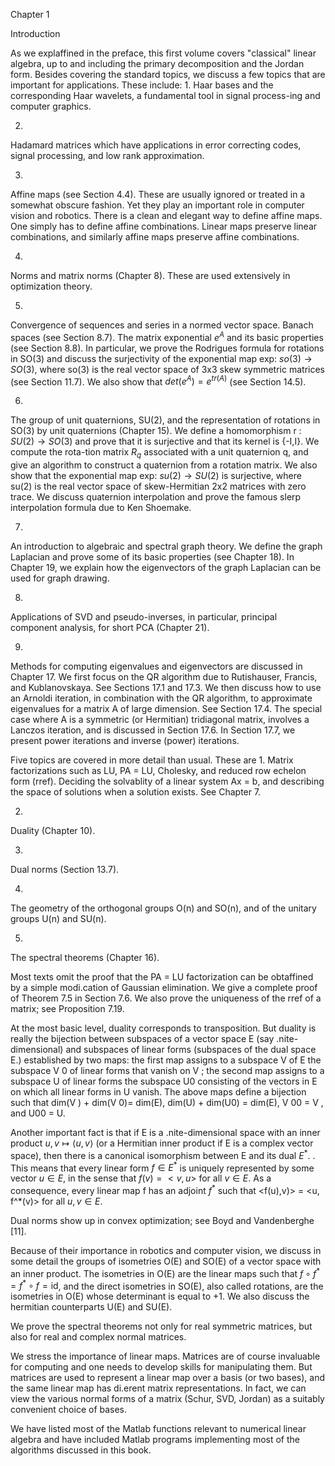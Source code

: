 Chapter 1 

Introduction 

As we explaffined in the preface, this first volume covers "classical" linear algebra, up to and including the primary decomposition and the Jordan form. Besides covering the standard topics, we discuss a few topics that are important for applications. These include: 
1. 
Haar bases and the corresponding Haar wavelets, a fundamental tool in signal process-ing and computer graphics. 

2. 
Hadamard matrices which have applications in error correcting codes, signal processing, and low rank approximation. 

3. 
Affine maps (see Section 4.4). 	These are usually ignored or treated in a somewhat obscure fashion. Yet they play an important role in computer vision and robotics. There is a clean and elegant way to define affine maps. One simply has to define affine combinations. Linear maps preserve linear combinations, and similarly affine maps preserve affine combinations. 

4. 
Norms and matrix norms (Chapter 8). These are used extensively in optimization theory. 

5. 
Convergence of sequences and series in a normed vector space. Banach spaces (see Section 8.7). The matrix exponential $e^A$ and its basic properties (see Section 8.8). In particular, we prove the Rodrigues formula for rotations in SO(3) and discuss the surjectivity of the exponential map exp: $so(3) \to SO(3)$, where so(3) is the real vector space of 3x3 skew symmetric matrices (see Section 11.7). We also show that $det(e^A) = e^{tr(A)}$ (see Section 14.5). 


6. 
The group of unit quaternions, 	SU(2), and the representation of rotations in SO(3) by unit quaternions (Chapter 15). We define a homomorphism r : $SU(2) \to SO(3)$ and prove that it is surjective and that its kernel is {-I,I}. We compute the rota-tion matrix $R_q$ associated with a unit quaternion q, and give an algorithm to construct a quaternion from a rotation matrix. We also show that the exponential map exp: $su(2) \to SU(2)$ is surjective, where su(2) is the real vector space of skew-Hermitian 2x2 matrices with zero trace. We discuss quaternion interpolation and prove the famous slerp interpolation formula due to Ken Shoemake. 

7. 
An introduction to algebraic and spectral graph theory. We define the graph Laplacian and prove some of its basic properties (see Chapter 18). In Chapter 19, we explain how the eigenvectors of the graph Laplacian can be used for graph drawing. 

8. 
Applications of SVD and pseudo-inverses, in particular, principal component analysis, for short PCA (Chapter 21). 

9. 
Methods for computing eigenvalues and eigenvectors are discussed in Chapter 17. We first focus on the QR algorithm due to Rutishauser, Francis, and Kublanovskaya. See Sections 17.1 and 17.3. We then discuss how to use an Arnoldi iteration, in combination with the QR algorithm, to approximate eigenvalues for a matrix A of large dimension. See Section 17.4. The special case where A is a symmetric (or Hermitian) tridiagonal matrix, involves a Lanczos iteration, and is discussed in Section 17.6. In Section 17.7, we present power iterations and inverse (power) iterations. 

Five topics are covered in more detail than usual. These are 
1. 
Matrix factorizations such as LU, PA = LU, Cholesky, and reduced row echelon form (rref). Deciding the solvablity of a linear system Ax = b, and describing the space of solutions when a solution exists. See Chapter 7. 

2. 
Duality (Chapter 10). 

3. 
Dual norms (Section 13.7). 

4. 
The geometry of the orthogonal groups O(n) and SO(n), and of the unitary groups U(n) and SU(n). 

5. 
The spectral theorems (Chapter 16). 

Most texts omit the proof that the PA = LU factorization can be obtaffined by a simple modi.cation of Gaussian elimination. We give a complete proof of Theorem 7.5 in Section 7.6. We also prove the uniqueness of the rref of a matrix; see Proposition 7.19. 

At the most basic level, duality corresponds to transposition. But duality is really the bijection between subspaces of a vector space E (say .nite-dimensional) and subspaces of linear forms (subspaces of the dual space E.) established by two maps: the first map assigns to a subspace V of E the subspace V 0 of linear forms that vanish on V ; the second map assigns to a subspace U of linear forms the subspace U0 consisting of the vectors in E on which all linear forms in U vanish. The above maps define a bijection such that dim(V ) + dim(V 0)= dim(E), dim(U) + dim(U0) = dim(E), V 00 = V , and U00 = U. 

Another important fact is that if E is a .nite-dimensional space with an inner product $u, v \longmapsto\langle u, v\rangle$ (or a Hermitian inner product if E is a complex vector space), then there is a canonical isomorphism between E and its dual $E^*$. . This means that every linear form $f\in E^*$ is uniquely represented by some vector $u\in E$, in the sense that $f(v) = <v,u>$ for all $v\in E$. As a consequence, every linear map f has an adjoint $f^*$ such that <f(u),v)> = <u, f^*(v)> for all $u,v \in E$. 

Dual norms show up in convex optimization; see Boyd and Vandenberghe [11]. 

Because of their importance in robotics and computer vision, we discuss in some detail the groups of isometries O(E) and SO(E) of a vector space with an inner product. The isometries in O(E) are the linear maps such that $f \circ f^{*}=f^{*} \circ f=\mathrm{id}$, and the direct isometries in SO(E), also called rotations, are the isometries in O(E) whose determinant is equal to +1. We also discuss the hermitian counterparts U(E) and SU(E). 

We prove the spectral theorems not only for real symmetric matrices, but also for real and complex normal matrices. 

We stress the importance of linear maps. Matrices are of course invaluable for computing and one needs to develop skills for manipulating them. But matrices are used to represent a linear map over a basis (or two bases), and the same linear map has di.erent matrix representations. In fact, we can view the various normal forms of a matrix (Schur, SVD, Jordan) as a suitably convenient choice of bases. 

We have listed most of the Matlab functions relevant to numerical linear algebra and have included Matlab programs implementing most of the algorithms discussed in this book. 